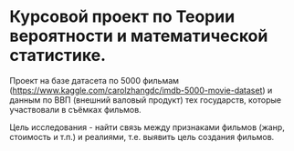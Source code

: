 # Курсовой проект по Теории вероятности и математической статистике.

Проект на базе датасета по 5000 фильмам (https://www.kaggle.com/carolzhangdc/imdb-5000-movie-dataset) и данным по ВВП (внешний валовый продукт) тех государств, которые участвовали в съёмках фильмов.

Цель исследования - найти связь между признаками фильмов (жанр, стоимость и т.п.) и реалиями, т.е. выявить цель создания фильмов.
